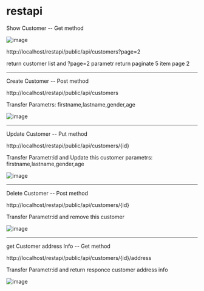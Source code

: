 # restapi

Show Customer -- Get method

![image](https://user-images.githubusercontent.com/9627906/138958166-523ecaa0-5e14-4aab-8601-c67f17c5e05e.png)

http://localhost/restapi/public/api/customers?page=2

return customer list and ?page=2 parametr return paginate 5 item page 2

--------------------------------------------------------------------------------------------

Create Customer -- Post method

http://localhost/restapi/public/api/customers

Transfer Parametrs:  firstname,lastname,gender,age 

![image](https://user-images.githubusercontent.com/9627906/138960445-e4e369ff-4423-4e7e-ba20-13f610aaa5e6.png)

--------------------------------------------------------------------------------------------

Update Customer -- Put method

http://localhost/restapi/public/api/customers/{id}

Transfer Parametr:id and Update this customer parametrs: firstname,lastname,gender,age

![image](https://user-images.githubusercontent.com/9627906/138960279-0f55068d-9444-4e15-ae45-c0c789bba086.png)

--------------------------------------------------------------------------------------------

Delete Customer -- Post method

http://localhost/restapi/public/api/customers/{id}

Transfer Parametr:id and remove this customer

![image](https://user-images.githubusercontent.com/9627906/138959502-7119f8da-0f74-46b3-9f15-2306f7095128.png)

--------------------------------------------------------------------------------------------

get Customer address Info -- Get method

http://localhost/restapi/public/api/customers/{id}/address

Transfer Parametr:id and return responce customer address info

![image](https://user-images.githubusercontent.com/9627906/138961100-c814ab46-7d46-47f1-bf2c-b936d47335ef.png)


